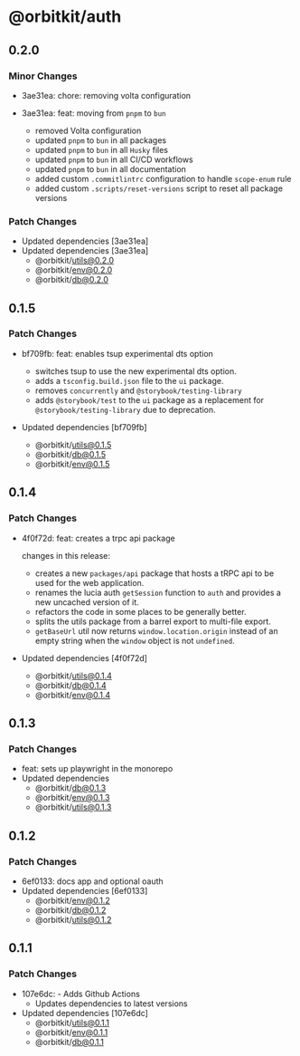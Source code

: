 # @orbitkit/auth

## 0.2.0

### Minor Changes

- 3ae31ea: chore: removing volta configuration
- 3ae31ea: feat: moving from `pnpm` to `bun`

  - removed Volta configuration
  - updated `pnpm` to `bun` in all packages
  - updated `pnpm` to `bun` in all `Husky` files
  - updated `pnpm` to `bun` in all CI/CD workflows
  - updated `pnpm` to `bun` in all documentation
  - added custom `.commitlintrc` configuration to handle `scope-enum` rule
  - added custom `.scripts/reset-versions` script to reset all package versions

### Patch Changes

- Updated dependencies [3ae31ea]
- Updated dependencies [3ae31ea]
  - @orbitkit/utils@0.2.0
  - @orbitkit/env@0.2.0
  - @orbitkit/db@0.2.0

## 0.1.5

### Patch Changes

- bf709fb: feat: enables tsup experimental dts option

  - switches tsup to use the new experimental dts option.
  - adds a `tsconfig.build.json` file to the `ui` package.
  - removes `concurrently` and `@storybook/testing-library`
  - adds `@storybook/test` to the `ui` package as a replacement for `@storybook/testing-library` due to deprecation.

- Updated dependencies [bf709fb]
  - @orbitkit/utils@0.1.5
  - @orbitkit/db@0.1.5
  - @orbitkit/env@0.1.5

## 0.1.4

### Patch Changes

- 4f0f72d: feat: creates a trpc api package

  changes in this release:

  - creates a new `packages/api` package that hosts a tRPC api to be used for the web application.
  - renames the lucia auth `getSession` function to `auth` and provides a new uncached version of it.
  - refactors the code in some places to be generally better.
  - splits the utils package from a barrel export to multi-file export.
  - `getBaseUrl` util now returns `window.location.origin` instead of an empty string when the `window` object is not `undefined`.

- Updated dependencies [4f0f72d]
  - @orbitkit/utils@0.1.4
  - @orbitkit/db@0.1.4
  - @orbitkit/env@0.1.4

## 0.1.3

### Patch Changes

- feat: sets up playwright in the monorepo
- Updated dependencies
  - @orbitkit/db@0.1.3
  - @orbitkit/env@0.1.3
  - @orbitkit/utils@0.1.3

## 0.1.2

### Patch Changes

- 6ef0133: docs app and optional oauth
- Updated dependencies [6ef0133]
  - @orbitkit/env@0.1.2
  - @orbitkit/db@0.1.2
  - @orbitkit/utils@0.1.2

## 0.1.1

### Patch Changes

- 107e6dc: - Adds Github Actions
  - Updates dependencies to latest versions
- Updated dependencies [107e6dc]
  - @orbitkit/utils@0.1.1
  - @orbitkit/env@0.1.1
  - @orbitkit/db@0.1.1
